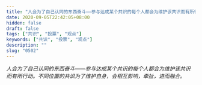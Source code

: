 ```yaml
---
title: "人会为了自己认同的东西奋斗——参与达成某个共识的每个人都会为维护该共识而有所行动。不同位置的共识为了维护自身，会相互影响，牵扯，进而融合。"
date: 2020-09-05T22:42:05+08:00
hidden: false
draft: false
tags: ["共识", "投票", "观点"]
keywords: ["共识", "投票", "观点"]
description: ""
slug: "0502"
---
```


*人会为了自己认同的东西奋斗——参与达成某个共识的每个人都会为维护该共识而有所行动。不同位置的共识为了维护自身，会相互影响，牵扯，进而融合。*